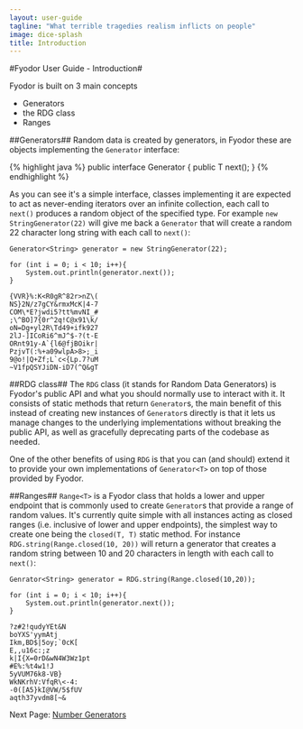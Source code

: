 ```yaml
---
layout: user-guide
tagline: "What terrible tragedies realism inflicts on people"
image: dice-splash
title: Introduction
---
```


#Fyodor User Guide - Introduction#

Fyodor is built on 3 main concepts

- Generators
- the RDG class
- Ranges

##Generators##
Random data is created by generators, in Fyodor these are objects implementing the `Generator` interface:

{% highlight java %}
public interface Generator<T> {
    public T next();
}
{% endhighlight %}

As you can see it's a simple interface, classes implementing it are expected to act as never-ending
iterators over an infinite collection, each call to `next()` produces a random object of 
the specified type.  For example `new StringGenerator(22)` will give me back a `Generator` that will create
a random 22 character long string with each call to `next()`:

```
Generator<String> generator = new StringGenerator(22);

for (int i = 0; i < 10; i++){
    System.out.println(generator.next());
}

{VVR}%:K<R0gR^82r>nZ\(
NS}2N/z7gCY&rmxMcK|4-7
COM\*E?jwdi5?tt%mvNI_#
;\^BO]7{0r^2q!C@x91\k/
oN=Dg+yl2R\Td49+ifk927
2lJ-]ICoRi6^mJ^$-?(t-E
ORnt91y-A`{l6@fjBOikr|
PzjvT(:%+a09wlpA>8>;_i
9@o!|Q+Zf;L`c<{Lp.7?uM
~V1fpQSYJiDN-iD7(^Q&gT
```

##RDG class##
The `RDG` class (it stands for Random Data Generators) is Fyodor's public API and what you should 
normally use to interact with it. It consists of static methods that return `Generator`s, the 
main benefit of this instead of creating new instances of `Generator`s directly is that it lets us 
manage changes to the underlying implementations without breaking the public 
API, as well as gracefully deprecating parts of the codebase as needed. 
 
One of the other benefits of using `RDG` is that you can (and should)
extend it to provide your own implementations of `Generator<T>` on top of those provided by Fyodor. 

##Ranges##
`Range<T>` is a Fyodor class that holds a lower and upper endpoint that is commonly used to create
`Generator`s that provide a range of random values. It's currently quite simple with all instances
acting as closed ranges (i.e. inclusive of lower and upper endpoints), the simplest way to create
one being the `closed(T, T)` static method. For instance `RDG.string(Range.closed(10, 20))` will 
return a generator that creates a random string between 10 and 20 characters in length with 
each call to `next()`:

```
Genrator<String> generator = RDG.string(Range.closed(10,20));

for (int i = 0; i < 10; i++){
    System.out.println(generator.next());
}
        
?z#2!qudyYEt&N
boYXS'yymAtj
Ikm,BD$|5oy;`0cK[
E,,u16c:;z
k|I{X=0rD&wN4W3Wz1pt
#E%:%t4w1!J
5yVUM76k8-VB}
WkNKrhV:VfqR\<-4:
-0([A5}kI@VW/5$fUV
aqth37yvdm8[~&
```

Next Page: <a href="{{ site.baseurl }}/user-guide/generators">Number Generators</a>

